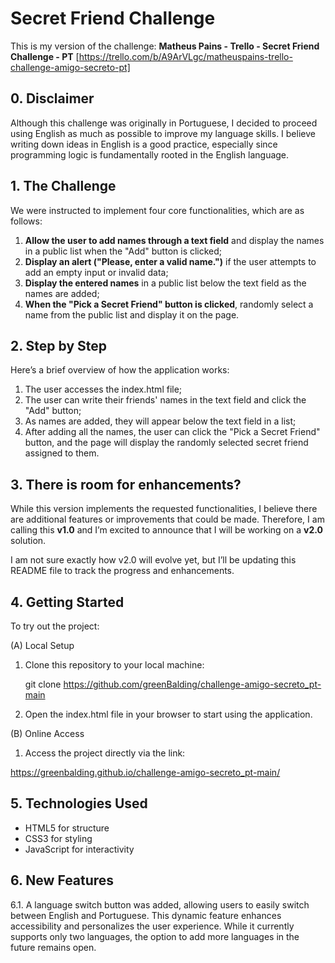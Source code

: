 # Secret Friend Challenge

This is my version of the challenge: **Matheus Pains - Trello - Secret Friend Challenge - PT** [https://trello.com/b/A9ArVLgc/matheuspains-trello-challenge-amigo-secreto-pt]

## 0. Disclaimer

Although this challenge was originally in Portuguese, I decided to proceed using English as much as possible to improve my language skills. I believe writing down ideas in English is a good practice, especially since programming logic is fundamentally rooted in the English language.

## 1. The Challenge

We were instructed to implement four core functionalities, which are as follows:

1. **Allow the user to add names through a text field** and display the names in a public list when the "Add" button is clicked;
2. **Display an alert ("Please, enter a valid name.")** if the user attempts to add an empty input or invalid data;
3. **Display the entered names** in a public list below the text field as the names are added;
4. **When the "Pick a Secret Friend" button is clicked**, randomly select a name from the public list and display it on the page.

## 2. Step by Step

Here’s a brief overview of how the application works:

1. The user accesses the index.html file;
2. The user can write their friends' names in the text field and click the "Add" button;
3. As names are added, they will appear below the text field in a list;
4. After adding all the names, the user can click the "Pick a Secret Friend" button, and the page will display the randomly selected secret friend assigned to them.

## 3. There is room for enhancements?

While this version implements the requested functionalities, I believe there are additional features or improvements that could be made. Therefore, I am calling this **v1.0** and I’m excited to announce that I will be working on a **v2.0** solution. 

I am not sure exactly how v2.0 will evolve yet, but I’ll be updating this README file to track the progress and enhancements.

## 4. Getting Started

To try out the project:

(A) Local Setup

1. Clone this repository to your local machine:

   git clone https://github.com/greenBalding/challenge-amigo-secreto_pt-main

2. Open the index.html file in your browser to start using the application.

(B) Online Access

1. Access the project directly via the link:

https://greenbalding.github.io/challenge-amigo-secreto_pt-main/

## 5. Technologies Used

- HTML5 for structure
- CSS3 for styling
- JavaScript for interactivity

## 6. New Features

6.1. A language switch button was added, allowing users to easily switch between English and Portuguese. This dynamic feature enhances accessibility and personalizes the user experience. While it currently supports only two languages, the option to add more languages in the future remains open.